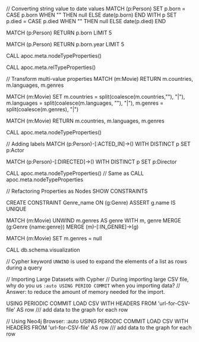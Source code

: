 // Converting string value to date values
MATCH (p:Person)
SET p.born = CASE p.born WHEN "" THEN null ELSE date(p.born) END
WITH p
SET p.died = CASE p.died WHEN "" THEN null ELSE date(p.died) END

MATCH (p:Person) RETURN p.born LIMIT 5

MATCH (p.Person) RETURN p.born.year LIMIT 5

CALL apoc.meta.nodeTypeProperties()

CALL apoc.meta.relTypeProperties()

//  Transform multi-value properties
MATCH (m:Movie) RETURN m.countries, m.languages, m.genres

MATCH (m:Movie)
SET m.countries = split(coalesce(m.countries,""), "|"),
m.languages = split(coalesce(m.languages, ""), "|"),
m.genres = split(coalesce(m.genres), "|")

MATCH (m:Movie) RETURN m.countries, m.languages, m.genres

CALL apoc.meta.nodeTypeProperties()

// Adding labels
MATCH (p:Person)-[:ACTED_IN]->()
WITH DISTINCT p SET p:Actor

MATCH (p:Person)-[:DIRECTED]->()
WITH DISTINCT p SET p:Director

CALL apoc.meta.nodeTypeProperties()
// Same as
CALL apoc.meta.nodeTypeProperties

// Refactoring Properties as Nodes
SHOW CONSTRAINTS

CREATE CONSTRAINT Genre_name ON (g:Genre) ASSERT g.name IS UNIQUE

MATCH (m:Movie)
UNWIND m.genres AS genre
WITH m, genre
MERGE (g:Genre {name:genre})
MERGE (m)-[:IN_GENRE]->(g)

MATCH (m:Movie) SET m.genres = null

CALL db.schema.visualization

// Cypher keyword `UNWIND` is used to expand the elements of a list as rows during a query

// Importing Large Datasets with Cypher
// During importing large CSV file, why do you us `:auto USING PERIOD COMMIT` when you importing data?
// Answer: to reduce the amount of memory needed for the import.

USING PERIODIC COMMIT LOAD CSV WITH HEADERS
FROM 'url-for-CSV-file'
AS row
/// add data to the graph for each row

// Using Neo4j Browser:
:auto USING PERIODIC COMMIT LOAD CSV WITH HEADERS
FROM 'url-for-CSV-file'
AS row
/// add data to the graph for each row